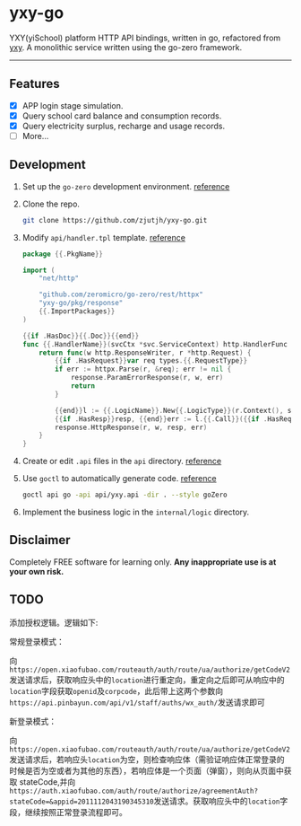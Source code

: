 # yxy-go

YXY(yiSchool) platform HTTP API bindings, written in go, refactored from [yxy](https://github.com/zjutjh/yxy).
A monolithic service written using the go-zero framework.

---

## Features

-   [x] APP login stage simulation.
-   [x] Query school card balance and consumption records.
-   [x] Query electricity surplus, recharge and usage records.
-   [ ] More...

## Development

1. Set up the `go-zero` development environment. [reference](https://go-zero.dev/docs/tasks)
2. Clone the repo.
    ```sh
    git clone https://github.com/zjutjh/yxy-go.git
    ```
3. Modify `api/handler.tpl` template. [reference](https://go-zero.dev/docs/tutorials/customization/template)

    ```go
    package {{.PkgName}}

    import (
        "net/http"

        "github.com/zeromicro/go-zero/rest/httpx"
        "yxy-go/pkg/response"
        {{.ImportPackages}}
    )

    {{if .HasDoc}}{{.Doc}}{{end}}
    func {{.HandlerName}}(svcCtx *svc.ServiceContext) http.HandlerFunc {
        return func(w http.ResponseWriter, r *http.Request) {
            {{if .HasRequest}}var req types.{{.RequestType}}
            if err := httpx.Parse(r, &req); err != nil {
                response.ParamErrorResponse(r, w, err)
                return
            }

            {{end}}l := {{.LogicName}}.New{{.LogicType}}(r.Context(), svcCtx)
            {{if .HasResp}}resp, {{end}}err := l.{{.Call}}({{if .HasRequest}}&req{{end}})
            response.HttpResponse(r, w, resp, err)
        }
    }
    ```

4. Create or edit `.api` files in the `api` directory. [reference](https://go-zero.dev/docs/tutorials)
5. Use `goctl` to automatically generate code. [reference](https://go-zero.dev/docs/tutorials/cli/api)
    ```sh
    goctl api go -api api/yxy.api -dir . --style goZero
    ```
6. Implement the business logic in the `internal/logic` directory.

## Disclaimer

Completely FREE software for learning only. **Any inappropriate use is at your own risk.**

## TODO

添加授权逻辑。逻辑如下:

常规登录模式：

向`https://open.xiaofubao.com/routeauth/auth/route/ua/authorize/getCodeV2`发送请求后，获取响应头中的`location`进行重定向，重定向之后即可从响应中的`location`字段获取`openid`及`corpcode`，此后带上这两个参数向`https://api.pinbayun.com/api/v1/staff/auths/wx_auth/`发送请求即可

新登录模式：

向 `https://open.xiaofubao.com/routeauth/auth/route/ua/authorize/getCodeV2`发送请求后，若响应头`location`为空，则检查响应体（需验证响应体正常登录的时候是否为空或者为其他的东西），若响应体是一个页面（弹窗），则向从页面中获取 stateCode,并向`https://auth.xiaofubao.com/auth/route/authorize/agreementAuth?stateCode=&appid=2011112043190345310`发送请求。获取响应头中的`location`字段，继续按照正常登录流程即可。
